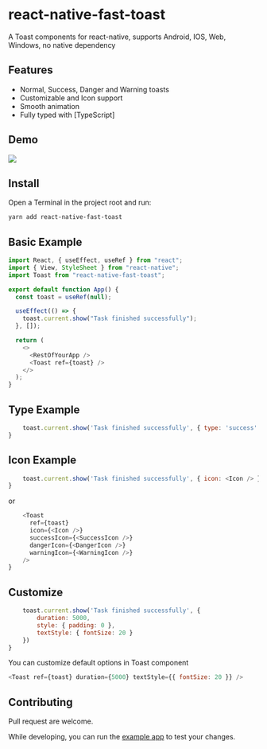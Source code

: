 # react-native-fast-toast

A Toast components for react-native, supports Android, IOS, Web, Windows, no native dependency

## Features

- Normal, Success, Danger and Warning toasts
- Customizable and Icon support
- Smooth animation
- Fully typed with [TypeScript]

## Demo

![](https://user-images.githubusercontent.com/61647712/92497391-8864e900-f20e-11ea-93d8-bacc2b856583.gif)

## Install

Open a Terminal in the project root and run:

```sh
yarn add react-native-fast-toast
```

## Basic Example

```js
import React, { useEffect, useRef } from "react";
import { View, StyleSheet } from "react-native";
import Toast from "react-native-fast-toast";

export default function App() {
  const toast = useRef(null);

  useEffect(() => {
    toast.current.show("Task finished successfully");
  }, []);

  return (
    <>
      <RestOfYourApp />
      <Toast ref={toast} />
    </>
  );
}
```

## Type Example

```js
    toast.current.show('Task finished successfully', { type: 'success' })
}
```

## Icon Example

```js
    toast.current.show('Task finished successfully', { icon: <Icon /> })
}
```

or

```js
    <Toast
      ref={toast}
      icon={<Icon />}
      successIcon={<SuccessIcon />}
      dangerIcon={<DangerIcon />}
      warningIcon={<WarningIcon />}
    />
}
```

## Customize

```js
    toast.current.show('Task finished successfully', {
        duration: 5000,
        style: { padding: 0 },
        textStyle: { fontSize: 20 }
    })
}
```

You can customize default options in Toast component

```js
<Toast ref={toast} duration={5000} textStyle={{ fontSize: 20 }} />
```

## Contributing

Pull request are welcome.

While developing, you can run the [example app](/example) to test your changes.

```

```
